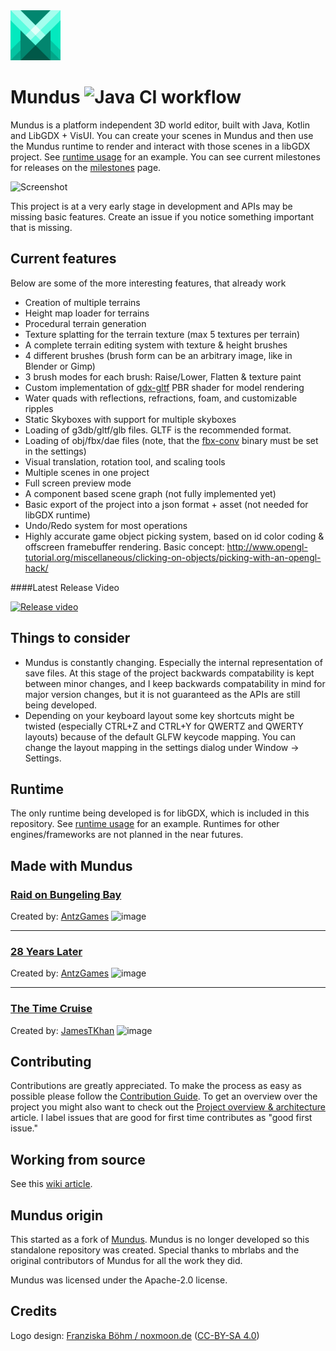 <img alt="" src="logo.svg" height="80px" />

# Mundus ![Java CI workflow](https://github.com/JamesTKhan/Mundus/actions/workflows/gradle.yml/badge.svg)
Mundus is a platform independent 3D world editor, built with Java, Kotlin and LibGDX + VisUI. You can
create your scenes in Mundus and then use the Mundus runtime to render and interact with
those scenes in a libGDX project. See [runtime usage](https://github.com/JamesTKhan/Mundus/wiki/Runtime-usage)
for an example. You can see current milestones for
releases on the [milestones](https://github.com/JamesTKhan/Mundus/milestones) page.

![Screenshot](https://user-images.githubusercontent.com/28971753/194986389-aff7af15-c04e-4639-97c6-a1c5b185bf15.png)

This project is at a very early stage in development and APIs may be missing basic features. Create an issue
if you notice something important that is missing.

## Current features
Below are some of the more interesting features, that already work

- Creation of multiple terrains
- Height map loader for terrains
- Procedural terrain generation
- Texture splatting for the terrain texture (max 5 textures per terrain)
- A complete terrain editing system with texture & height brushes
- 4 different brushes (brush form can be an arbitrary image, like in Blender or Gimp)
- 3 brush modes for each brush: Raise/Lower, Flatten & texture paint
- Custom implementation of [gdx-gltf](https://github.com/mgsx-dev/gdx-gltf) PBR shader for model rendering
- Water quads with reflections, refractions, foam, and customizable ripples
- Static Skyboxes with support for multiple skyboxes
- Loading of g3db/gltf/glb files. GLTF is the recommended format.
- Loading of obj/fbx/dae files (note, that the [fbx-conv](https://github.com/libgdx/fbx-conv) binary must be set in the settings)
- Visual translation, rotation tool, and scaling tools 
- Multiple scenes in one project
- Full screen preview mode
- A component based scene graph (not fully implemented yet)
- Basic export of the project into a json format + asset (not needed for libGDX runtime)
- Undo/Redo system for most operations
- Highly accurate game object picking system, based on id color coding & offscreen framebuffer rendering.
  Basic concept: http://www.opengl-tutorial.org/miscellaneous/clicking-on-objects/picking-with-an-opengl-hack/

####Latest Release Video

[![Release video](https://img.youtube.com/vi/Txc-uwf6gEM/0.jpg)](https://www.youtube.com/watch?v=Txc-uwf6gEM)
  
## Things to consider
- Mundus is constantly changing. Especially the internal representation of save files. At this stage of the project backwards compatability
is kept between minor changes, and I keep backwards compatability in mind for major version changes, but it is not guaranteed as the APIs are still
being developed.
- Depending on your keyboard layout some key shortcuts might be twisted (especially CTRL+Z and CTRL+Y for QWERTZ and QWERTY layouts) 
because of the default GLFW keycode mapping. You can change the layout mapping in the settings dialog under Window -> Settings.

## Runtime
The only runtime being developed is for libGDX, which is included in this repository. See [runtime usage](https://github.com/JamesTKhan/Mundus/wiki/Runtime-usage)
for an example.
Runtimes for other engines/frameworks are not planned in the near futures.

## Made with Mundus

### [Raid on Bungeling Bay](https://antzgames.itch.io/raid3d)

Created by: [AntzGames](https://github.com/antzGames)
![image](https://user-images.githubusercontent.com/28971753/194956176-6964931c-ac80-43a0-9049-6d5abfe94be8.png)

---

### [28 Years Later](https://antzgames.itch.io/28-years-later)

Created by: [AntzGames](https://github.com/antzGames)
![image](https://user-images.githubusercontent.com/28971753/194956847-91da8ad3-eb63-42c3-b965-1317963c930f.png)

---

### [The Time Cruise](https://wjamesfl.itch.io/the-time-cruise)

Created by: [JamesTKhan](https://github.com/JamesTKhan)
![image](https://user-images.githubusercontent.com/28971753/194957213-7d83a201-9f68-46f1-a01a-f6b724ac5f11.png)


## Contributing
Contributions are greatly appreciated. To make the process as easy as possible please follow the [Contribution Guide](https://github.com/JamesTKhan/Mundus/wiki/Contributing).
To get an overview over the project you might also want to check out the [Project overview & architecture](https://github.com/JamesTKhan/Mundus/wiki/Project-overview-&-architecture) article.
I label issues that are good for first time contributes as "good first issue."

## Working from source
See this [wiki article](https://github.com/JamesTKhan/Mundus/wiki/Working-from-source).

## Mundus origin
This started as a fork of [Mundus](https://github.com/mbrlabs/Mundus). Mundus is no longer developed so this standalone repository was created. Special thanks to mbrlabs
and the original contributors of Mundus for all the work they did.

Mundus was licensed under the Apache-2.0 license.

## Credits
Logo design: [Franziska Böhm / noxmoon.de](http://noxmoon.de) ([CC-BY-SA 4.0](https://creativecommons.org/licenses/by-sa/4.0/)) 
